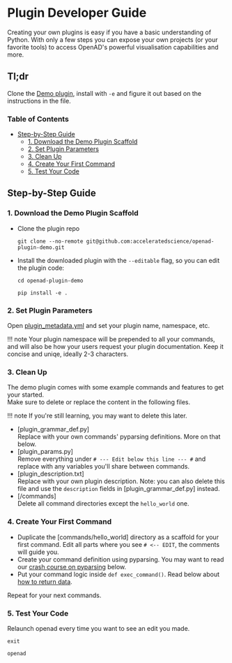 # Plugin Developer Guide <!-- omit in toc -->

Creating your own plugins is easy if you have a basic understanding of Python. With only a few steps you can expose your own projects (or your favorite tools) to access OpenAD's powerful visualisation capabilities and more.

## Tl;dr <!-- omit in toc -->

Clone the [Demo plugin](https://github.com/acceleratedscience/openad-plugin-demo), install with `-e` and figure it out based on the instructions in the file.

### Table of Contents
- [Step-by-Step Guide](#step-by-step-guide)
	- [1. Download the Demo Plugin Scaffold](#1-download-the-demo-plugin-scaffold)
	- [2. Set Plugin Parameters](#2-set-plugin-parameters)
	- [3. Clean Up](#3-clean-up)
	- [4. Create Your First Command](#4-create-your-first-command)
	- [5. Test Your Code](#5-test-your-code)
  
## Step-by-Step Guide

### 1. Download the Demo Plugin Scaffold

<div class="padded-list-next"></div>

- Clone the plugin repo

	```shell
	git clone --no-remote git@github.com:acceleratedscience/openad-plugin-demo.git
	```

- Install the downloaded plugin with the `--editable` flag, so you can edit the plugin code:

	```shell
	cd openad-plugin-demo
	```
	```shell
	pip install -e .
	```

### 2. Set Plugin Parameters

<div class="padded-list-next"></div>

Open [plugin_metadata.yml](https://github.com/acceleratedscience/openad-plugin-demo/blob/main/openad_plugin_demo/plugin_metadata.yaml) and set your plugin name, namespace, etc.

!!! note
	Your plugin namespace will be prepended to all your commands, and will also be how your users request your plugin documentation. Keep it concise and uniqe, ideally 2-3 characters.

### 3. Clean Up

The demo plugin comes with some example commands and features to get your started.  
Make sure to delete or replace the content in the following files.

!!! note
	If you're still learning, you may want to delete this later.

<div class="tight-list-next"></div>

- [plugin_grammar_def.py]  
Replace with your own commands' pyparsing definitions. More on that below.
- [plugin_params.py]  
Remove everything under `# --- Edit below this line --- #` and replace with any variables you'll share between commands.
- [plugin_description.txt]  
Replace with your own plugin description. Note: you can also delete this file and use the `description` fields in [plugin_grammar_def.py] instead.
- [/commands]  
Delete all command directories except the `hello_world` one.

### 4. Create Your First Command

- Duplicate the [commands/hello_world] directory as a scaffold for your first command. Edit all parts where you see `# <-- EDIT`, the comments will guide you.
- Create your command definition using pyparsing. You may want to read our [crash course on pyparsing](knowledge-base.md#pyparsing-crash-course) below.
- Put your command logic inside `def exec_command()`. Read below about [how to return data](knowledge-base.md#returning-data).

Repeat for your next commands.
  
### 5. Test Your Code

Relaunch openad every time you want to see an edit you made.


```shell
exit
```
```shell
openad
```